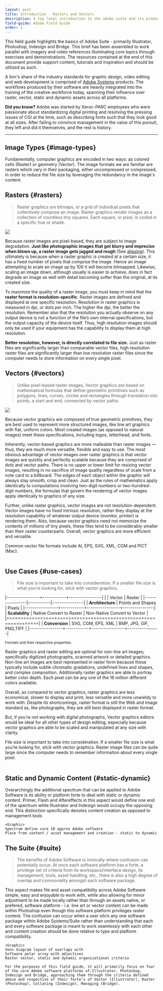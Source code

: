 ```yaml
---
layout: post
title: Introduction - Rasters and Vectors 
description: A top level introduction to the adobe suite and its products.
field-guide: Adobe Field Guide
order: 1
---
```


This field guide highlights the basics of Adobe Suite - primarily Illustrator, Photoshop, Indesign and Bridge. This brief has been assembled to work parallel with imagery and video references illuminating core topics through exercises and demonstrations. The resources contained at the end of this document provide support content, tutorials and inspiration and should be utilized as such.

A lion's share of the industry standards for graphic design, video editing and web development is comprised of [Adobe Systems](https://www.adobe.com) products. The workflows produced by their software are heavily integrated into the training of the creative workforce today, spanning their influence over raster, vector, static and dynamic assets across all platforms.

<div class="alert" role="alert"><strong>Did you know?</strong> Adobe was started by Xeroc-PARC employees who were passionate about standardizing digital printing and resolving the pressing issues of CGI at the time, such as describing fonts such  that they look good at all sizes. After failing to convince management in the value of this pursuit, they left and did it themselves, and the rest is history.</div>

---

## Image Types {#image-types}

Fundamentally, computer graphics are encoded in two ways: as colored cells (Raster) or geometry (Vector). The image formats we are familiar are rasters which vary in their packaging, either uncompressed or compressed, in order to reduce the file size by leveraging the redundancy in the image's content.


## Rasters {#rasters}
 
>Raster graphics are bitmaps, or a grid of individual pixels that collectively compose an image. Raster graphics render images as a collection of countless tiny squares. Each square, or pixel, is coded in a specific hue or shade.

![](/assets/ADOBE/Raster.png)

Because raster images are pixel-based, they are subject to image degradation. **Just like photographic images that get blurry and imprecise when blown up, a raster image gets jagged and rough** (See [aliasing](https://en.wikipedia.org/wiki/Aliasing)). This ultimately is because when a raster graphic is created at a certain size, it has a fixed number of pixels that comprise the image. Hence an image attempting to scale an image up by 100 it will become bitmapped. Likewise, scaling an image down, although usually is easier to achieve, does in fact degrade an image as well with detail becoming softer than the original, at its created size.

To maximize the quality of a raster image, you must keep in mind that the **raster format is resolution-specific**. Raster images are defined and displayed at one specific resolution. Resolution in raster graphics is measured in dpi, or dots per inch. The higher the dpi, the better the resolution. Remember also that the resolution you actually observe on any output device is not a function of the file’s own internal specifications, but the output capacity of the device itself. Thus, high resolution images should only be used if your equipment has the capability to display them at high resolution.

**Better resolution, however, is directly correlated to file size.** Just as raster files are significantly larger than comparable vector files, high resolution raster files are significantly larger than low resolution raster files since the computer needs to store information on every single pixel.

## Vectors {#vectors}

>Unlike pixel-based raster images, Vector graphics are based on mathematical formulas that define geometric primitives such as polygons, lines, curves, circles and rectangles through translation into points, a start and end, connected by vector paths. 

![](/assets/Vector.png)

Because vector graphics are composed of true geometric primitives, they are best used to represent more structured images, like line art graphics with flat, uniform colors. Most created images \(as opposed to natural images\) meet these specifications, including logos, letterhead, and fonts.

Inherently, vector-based graphics are more malleable than raster images — thus, they are much more versatile, flexible and easy to use. The most obvious advantage of vector images over raster graphics is that vector images are quickly and perfectly scalable because they are comprised of dots and vector paths. There is no upper or lower limit for resizing vector images, resulting in no sacrifice of image quality regardless of scale from a note card to a billboard. The edges of each object within the graphic will always stay smooth, crisp and clean. Just as the rules of mathematics apply identically to computations involving two-digit numbers or two-hundred-digit numbers, the formulas that govern the rendering of vector images apply identically to graphics of any size.

Further, unlike raster graphics, vector images are not resolution-dependent. Vector images have no fixed intrinsic resolution, rather they display at the resolution capability of whatever output device \(monitor, printer\) is rendering them. Also, because vector graphics need not memorize the contents of millions of tiny pixels, these files tend to be considerably smaller than their raster counterparts. Overall, vector graphics are more efficient and versatile.

Common vector file formats include AI, EPS, SVG, XML, CGM and PICT \(Mac\).
<br></br>

## Use Cases {#use-cases}
> File size is important to take into consideration. If a smaller file size is what you’re looking for, stick with vector graphics. 

|-----------------+------------+-----------------|
| | Vector | Raster |
|-----------------|:-----------|:---------------:|
| **Architecture** | Points and Shapes | Pixels |
|-----------------+------------+-----------------+----------------|
| **Scalability** | Native Convert to Raster | Non-Native Convert to Vector |
|=================+============+=================+================|
| **Conversion**  | SVG, CGM, EPS, XML | BMP, JPG, GIF, PNG,TIFF |
|-----------------+------------+-----------------+----------------|
<div class=centered><small>Formats and their respective properties.</small></div>

Raster graphics and raster editing are optimal for non-line art images; specifically digitized photographs, scanned artwork or detailed graphics. Non-line art images are best represented in raster form because these typically include subtle chromatic gradations, undefined lines and shapes, and complex composition. Additionally raster graphics are able to portray better color depth. Each pixel can be any one of the 16 million different colors available. 

Overall, as compared to vector graphics, raster graphics are less economical, slower to display and print, less versatile and more unwieldy to work with. Despite its shortcomings, raster format is still the Web and Image standard as, like photographs, they are still best displayed in raster format.

But, if you’re not working with digital photographs, Vector graphics editors would be ideal for all other types of design editing, especially because vector graphics are able to be scaled and manipulated at any size with clarity.

File size is important to take into consideration. If a smaller file size is what you’re looking for, stick with vector graphics. Raster image files can be quite large since the computer needs to remember information about every single pixel.
<br></br>


## Static and Dynamic Content {#static-dynamic}

Overarchingly the additional spectrum that can be applied to Adobe Software is its ability or platform forte to deal with static or dynamic content. Primer, Flash and Aftereffects in this aspect would define one end of the spectrum while Illustrator and Indesign would occupy the opposing end. This distinction specifically denotes content creation as opposed to management tools 


```
<Graphic>
Spectrum define core 10 approx Adobe software
Place from content / asset management and creation - static to dynamic

```


## The Suite {#suite}

>The benefits of Adobe Software is ironically where confusion can potentially occur. At once each software platform has a forte, a privilege set of criteria from its workspace/interface design, its management, tools, asset handling, etc., there is also a high degree of overlap and commonality amongst each software package. 

This aspect makes file and asset compatibility across Adobe Software simple, easy and enjoyable to work with, while also allowing for minor adjustment to be made locally rather than through an assets native, or prefered, software platform - i.e. line art or vector content can be made within Photoshop even though this software platform privileges raster content. The confusion can occur when a user silo’s any one software package within Adobe Systems/Suite rather than understanding that each and every software package is meant to work seamlessly with each other and content creation should be done relative to type and platform compatibility. 


```
<Graphic>
Venn diagram layout of overlaps with
Software polar array with adjectives
Raster vector, static and dynamic organizational criteria
```



```
For the purposes of this field guide, it will primarily focus on four of the core Adobe software platforms of:Illustrator, Photoshop, Indesign and Bridge, approaching them through the criteria defined above and respective of their forte’s of Vector (Illustrator), Raster (Photoshop), Collating (Indesign), Managing (Bridge).

```













